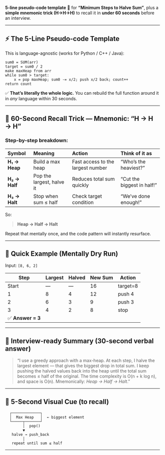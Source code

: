 **5-line pseudo-code template** 🧠 for **“Minimum Steps to Halve Sum”**, plus a **simple mnemonic trick (H→H→H)** to recall it in **under 60 seconds** before an interview.

---

## ⚡️ The 5-Line Pseudo-code Template

This is language-agnostic (works for Python / C++ / Java):

```
sum0 = SUM(arr)
target = sum0 / 2
make maxHeap from arr
while sum0 > target:
    x = pop maxHeap; sum0 -= x/2; push x/2 back; count++
return count
```

✅ **That’s literally the whole logic.**
You can rebuild the full function around it in *any* language within 30 seconds.

---

## 🧠 60-Second Recall Trick — Mnemonic: **“H → H → H”**

### Step-by-step breakdown:

| Symbol        | Meaning                   | Action                            | Think of it as             |
| :------------ | :------------------------ | :-------------------------------- | :------------------------- |
| **H₁ → Heap** | Build a max heap          | Fast access to the largest number | “Who’s the heaviest?”      |
| **H₂ → Half** | Pop the largest, halve it | Reduces total sum quickly         | “Cut the biggest in half!” |
| **H₃ → Halt** | Stop when sum ≤ half      | Check target condition            | “We’ve done enough!”       |

So:

> **Heap → Half → Halt**

Repeat that mentally once, and the code pattern will instantly resurface.

---

## 🧩 Quick Example (Mentally Dry Run)

Input: `[8, 6, 2]`

| Step             | Largest | Halved | New Sum | Action   |
| ---------------- | ------- | ------ | ------- | -------- |
| Start            | —       | —      | 16      | target=8 |
| 1                | 8       | 4      | 12      | push 4   |
| 2                | 6       | 3      | 9       | push 3   |
| 3                | 4       | 2      | 8       | stop     |
| ✅ **Answer = 3** |         |        |         |          |

---

## 💬 Interview-ready Summary (30-second verbal answer)

> “I use a greedy approach with a max-heap.
> At each step, I halve the largest element — that gives the biggest drop in total sum.
> I keep pushing the halved values back into the heap until the total sum becomes ≤ half of the original.
> The time complexity is O(n + k log n), and space is O(n).
> Mnemonically: *Heap → Half → Halt*.”

---

## 🎯 5-Second Visual Cue (to recall)

```
  ┌─────────────┐
  │  Max Heap   │  ← biggest element
  └─────┬───────┘
        │  pop()
        ▼
   halve → push_back
        │
   repeat until sum ≤ half
```

---
